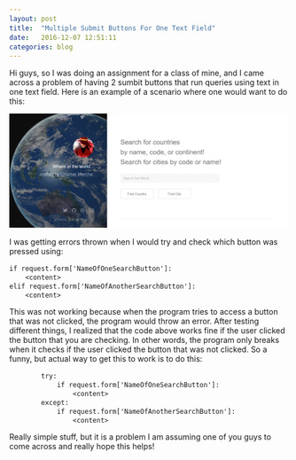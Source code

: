 ```yaml
---
layout: post
title:  "Multiple Submit Buttons For One Text Field"
date:   2016-12-07 12:51:11
categories: blog
---
```


Hi guys, so I was doing an assignment for a class of mine, and I came across a problem of having 2 sumbit buttons that run queries using text in one text field. Here is an example of a scenario where one would want to do this:

<img src="/static/files/whereintheworld.png"/>
 
I was getting errors thrown when I would try and check which button was pressed using:

```
if request.form['NameOfOneSearchButton']:
    <content>
elif request.form['NameOfAnotherSearchButton']:
    <content>
```

This was not working because when the program tries to access a button that was not clicked, the program would throw an error. After testing different things, I realized that the code above works fine if the user clicked the button that you are checking. In other words, the program only breaks when it checks if the user clicked the button that was not clicked. So a funny, but actual way to get this to work is to do this:

```
        try: 
            if request.form['NameOfOneSearchButton']:
                <content>
        except: 
            if request.form['NameOfAnotherSearchButton']:
                <content>
```

Really simple stuff, but it is a problem I am assuming one of you guys to come across and really hope this helps!